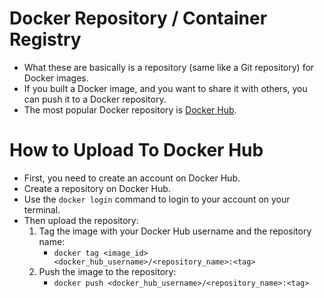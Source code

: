 # Docker Repository / Container Registry
+ What these are basically is a repository (same like a Git repository) for Docker images.
+ If you built a Docker image, and you want to share it with others, you can push it to a Docker repository.
+ The most popular Docker repository is [Docker Hub](https://hub.docker.com/).

# How to Upload To Docker Hub
+ First, you need to create an account on Docker Hub.
+ Create a repository on Docker Hub.
+ Use the `docker login` command to login to your account on your terminal.
+ Then upload the repository:
    1. Tag the image with your Docker Hub username and the repository name:
        + `docker tag <image_id> <docker_hub_username>/<repository_name>:<tag>`
    2. Push the image to the repository:
        + `docker push <docker_hub_username>/<repository_name>:<tag>`
